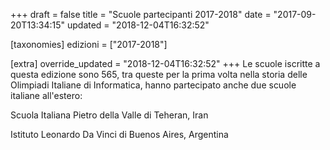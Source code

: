 +++
draft = false
title = "Scuole partecipanti 2017-2018"
date = "2017-09-20T13:34:15"
updated = "2018-12-04T16:32:52"

[taxonomies]
edizioni = ["2017-2018"]

[extra]
override_updated = "2018-12-04T16:32:52"
+++
Le scuole iscritte a questa edizione sono 565, tra queste per la prima volta nella storia delle Olimpiadi Italiane di Informatica, hanno partecipato anche due scuole italiane all'estero:

Scuola Italiana Pietro della Valle di Teheran, Iran

Istituto Leonardo Da Vinci di Buenos Aires, Argentina
